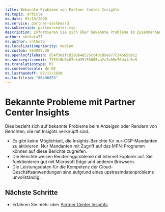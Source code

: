 ```yaml
---
title: Bekannte Probleme von Partner Center Insights
ms.topic: article
ms.date: 05/19/2020
ms.service: partner-dashboard
ms.subservice: partnercenter-csp
description: Informieren Sie sich über bekannte Probleme im Zusammenhang mit den PCI-Berichten (Partner Center Insights).
author: shthota77
ms.author: shthota
ms.localizationpriority: medium
ms.custom: SEOMAY.20
ms.openlocfilehash: d54f381fcd296b4e526cc4bcd9e977c34b6599c2
ms.sourcegitcommit: 7153f0b8c67efd35f58695ca2a7e00e70da1c5e9
ms.translationtype: MT
ms.contentlocale: de-DE
ms.lasthandoff: 07/17/2020
ms.locfileid: "86436859"
---
```

# <a name="known-issues-with-partner-center-insights"></a>Bekannte Probleme mit Partner Center Insights

Dies bezieht sich auf bekannte Probleme beim Anzeigen oder Rendern von Berichten, die mit Insights verknüpft sind.

- Es gibt keine Möglichkeit, die Insights-Berichte für nur-CSP-Mandanten zu aktivieren. Nur Mandanten mit Zugriff auf das MPN-Programm können auf diese Berichte zugreifen.
- Die Berichte weisen Renderingprobleme mit Internet Explorer auf. Sie funktionieren gut mit Microsoft Edge und anderen Browsern.
- Die Leistungsdaten für die Kompetenz der Cloud-Geschäftsanwendungen sind aufgrund eines upstreamdatenproblems unvollständig.

## <a name="next-steps"></a>Nächste Schritte

- Erfahren Sie mehr über [Partner Center Insights](partner-center-insights.md).
